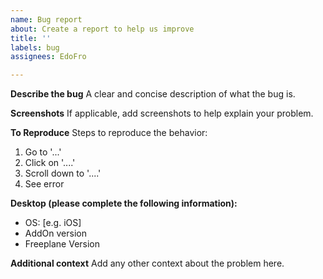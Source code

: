 ```yaml
---
name: Bug report
about: Create a report to help us improve
title: ''
labels: bug
assignees: EdoFro

---
```


**Describe the bug**
A clear and concise description of what the bug is.


**Screenshots**
If applicable, add screenshots to help explain your problem.


**To Reproduce**
Steps to reproduce the behavior:
1. Go to '...'
2. Click on '....'
3. Scroll down to '....'
4. See error


**Desktop (please complete the following information):**
 - OS: [e.g. iOS]
 - AddOn version
 - Freeplane Version



**Additional context**
Add any other context about the problem here.

